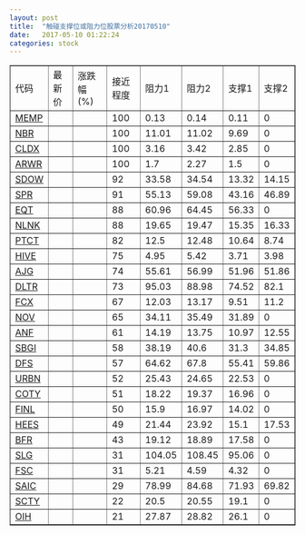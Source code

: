 ```yaml
---
layout: post
title:  "触碰支撑位或阻力位股票分析20170510"
date:   2017-05-10 01:22:24
categories: stock
---
```

<script type="text/javascript">
var stockList = []
stockList.push('gb_memp');
stockList.push('gb_nbr');
stockList.push('gb_cldx');
stockList.push('gb_arwr');
stockList.push('gb_sdow');
stockList.push('gb_spr');
stockList.push('gb_eqt');
stockList.push('gb_nlnk');
stockList.push('gb_ptct');
stockList.push('gb_hive');
stockList.push('gb_ajg');
stockList.push('gb_dltr');
stockList.push('gb_fcx');
stockList.push('gb_nov');
stockList.push('gb_anf');
stockList.push('gb_sbgi');
stockList.push('gb_dfs');
stockList.push('gb_urbn');
stockList.push('gb_coty');
stockList.push('gb_finl');
stockList.push('gb_hees');
stockList.push('gb_bfr');
stockList.push('gb_slg');
stockList.push('gb_fsc');
stockList.push('gb_saic');
stockList.push('gb_scty');
stockList.push('gb_oih');
</script>
<table border="1">
 <tr>
 <td>代码</td>
 <td>最新价</td>
 <td>涨跌幅(%)</td>
 <td>接近程度</td>
 <td>阻力1</td>
 <td>阻力2</td>
 <td>支撑1</td>
 <td>支撑2</td>
</tr>
  <tr id="memp" class="red">
  <td><a href="http://stock.finance.sina.com.cn/usstock/quotes/MEMP.html" target="_blank">MEMP</a></td><td></td><td></td><td>100</td><td>0.13</td><td>0.14</td><td>0.11</td><td>0</td></tr>
  <tr id="nbr" class="green">
  <td><a href="http://stock.finance.sina.com.cn/usstock/quotes/NBR.html" target="_blank">NBR</a></td><td></td><td></td><td>100</td><td>11.01</td><td>11.02</td><td>9.69</td><td>0</td></tr>
  <tr id="cldx" class="red">
  <td><a href="http://stock.finance.sina.com.cn/usstock/quotes/CLDX.html" target="_blank">CLDX</a></td><td></td><td></td><td>100</td><td>3.16</td><td>3.42</td><td>2.85</td><td>0</td></tr>
  <tr id="arwr" class="red">
  <td><a href="http://stock.finance.sina.com.cn/usstock/quotes/ARWR.html" target="_blank">ARWR</a></td><td></td><td></td><td>100</td><td>1.7</td><td>2.27</td><td>1.5</td><td>0</td></tr>
  <tr id="sdow" class="red">
  <td><a href="http://stock.finance.sina.com.cn/usstock/quotes/SDOW.html" target="_blank">SDOW</a></td><td></td><td></td><td>92</td><td>33.58</td><td>34.54</td><td>13.32</td><td>14.15</td></tr>
  <tr id="spr" class="red">
  <td><a href="http://stock.finance.sina.com.cn/usstock/quotes/SPR.html" target="_blank">SPR</a></td><td></td><td></td><td>91</td><td>55.13</td><td>59.08</td><td>43.16</td><td>46.89</td></tr>
  <tr id="eqt" class="green">
  <td><a href="http://stock.finance.sina.com.cn/usstock/quotes/EQT.html" target="_blank">EQT</a></td><td></td><td></td><td>88</td><td>60.96</td><td>64.45</td><td>56.33</td><td>0</td></tr>
  <tr id="nlnk" class="green">
  <td><a href="http://stock.finance.sina.com.cn/usstock/quotes/NLNK.html" target="_blank">NLNK</a></td><td></td><td></td><td>88</td><td>19.65</td><td>19.47</td><td>15.35</td><td>16.33</td></tr>
  <tr id="ptct" class="green">
  <td><a href="http://stock.finance.sina.com.cn/usstock/quotes/PTCT.html" target="_blank">PTCT</a></td><td></td><td></td><td>82</td><td>12.5</td><td>12.48</td><td>10.64</td><td>8.74</td></tr>
  <tr id="hive" class="green">
  <td><a href="http://stock.finance.sina.com.cn/usstock/quotes/HIVE.html" target="_blank">HIVE</a></td><td></td><td></td><td>75</td><td>4.95</td><td>5.42</td><td>3.71</td><td>3.98</td></tr>
  <tr id="ajg" class="red">
  <td><a href="http://stock.finance.sina.com.cn/usstock/quotes/AJG.html" target="_blank">AJG</a></td><td></td><td></td><td>74</td><td>55.61</td><td>56.99</td><td>51.96</td><td>51.86</td></tr>
  <tr id="dltr" class="green">
  <td><a href="http://stock.finance.sina.com.cn/usstock/quotes/DLTR.html" target="_blank">DLTR</a></td><td></td><td></td><td>73</td><td>95.03</td><td>88.98</td><td>74.52</td><td>82.1</td></tr>
  <tr id="fcx" class="red">
  <td><a href="http://stock.finance.sina.com.cn/usstock/quotes/FCX.html" target="_blank">FCX</a></td><td></td><td></td><td>67</td><td>12.03</td><td>13.17</td><td>9.51</td><td>11.2</td></tr>
  <tr id="nov" class="red">
  <td><a href="http://stock.finance.sina.com.cn/usstock/quotes/NOV.html" target="_blank">NOV</a></td><td></td><td></td><td>65</td><td>34.11</td><td>35.49</td><td>31.89</td><td>0</td></tr>
  <tr id="anf" class="green">
  <td><a href="http://stock.finance.sina.com.cn/usstock/quotes/ANF.html" target="_blank">ANF</a></td><td></td><td></td><td>61</td><td>14.19</td><td>13.75</td><td>10.97</td><td>12.55</td></tr>
  <tr id="sbgi" class="green">
  <td><a href="http://stock.finance.sina.com.cn/usstock/quotes/SBGI.html" target="_blank">SBGI</a></td><td></td><td></td><td>58</td><td>38.19</td><td>40.6</td><td>31.3</td><td>34.85</td></tr>
  <tr id="dfs" class="green">
  <td><a href="http://stock.finance.sina.com.cn/usstock/quotes/DFS.html" target="_blank">DFS</a></td><td></td><td></td><td>57</td><td>64.62</td><td>67.8</td><td>55.41</td><td>59.86</td></tr>
  <tr id="urbn" class="green">
  <td><a href="http://stock.finance.sina.com.cn/usstock/quotes/URBN.html" target="_blank">URBN</a></td><td></td><td></td><td>52</td><td>25.43</td><td>24.65</td><td>22.53</td><td>0</td></tr>
  <tr id="coty" class="red">
  <td><a href="http://stock.finance.sina.com.cn/usstock/quotes/COTY.html" target="_blank">COTY</a></td><td></td><td></td><td>51</td><td>18.22</td><td>19.37</td><td>16.96</td><td>0</td></tr>
  <tr id="finl" class="red">
  <td><a href="http://stock.finance.sina.com.cn/usstock/quotes/FINL.html" target="_blank">FINL</a></td><td></td><td></td><td>50</td><td>15.9</td><td>16.97</td><td>14.02</td><td>0</td></tr>
  <tr id="hees" class="red">
  <td><a href="http://stock.finance.sina.com.cn/usstock/quotes/HEES.html" target="_blank">HEES</a></td><td></td><td></td><td>49</td><td>21.44</td><td>23.92</td><td>15.1</td><td>17.53</td></tr>
  <tr id="bfr" class="green">
  <td><a href="http://stock.finance.sina.com.cn/usstock/quotes/BFR.html" target="_blank">BFR</a></td><td></td><td></td><td>43</td><td>19.12</td><td>18.89</td><td>17.58</td><td>0</td></tr>
  <tr id="slg" class="red">
  <td><a href="http://stock.finance.sina.com.cn/usstock/quotes/SLG.html" target="_blank">SLG</a></td><td></td><td></td><td>31</td><td>104.05</td><td>108.45</td><td>95.06</td><td>0</td></tr>
  <tr id="fsc" class="green">
  <td><a href="http://stock.finance.sina.com.cn/usstock/quotes/FSC.html" target="_blank">FSC</a></td><td></td><td></td><td>31</td><td>5.21</td><td>4.59</td><td>4.32</td><td>0</td></tr>
  <tr id="saic" class="green">
  <td><a href="http://stock.finance.sina.com.cn/usstock/quotes/SAIC.html" target="_blank">SAIC</a></td><td></td><td></td><td>29</td><td>78.99</td><td>84.68</td><td>71.93</td><td>69.82</td></tr>
  <tr id="scty" class="red">
  <td><a href="http://stock.finance.sina.com.cn/usstock/quotes/SCTY.html" target="_blank">SCTY</a></td><td></td><td></td><td>22</td><td>20.5</td><td>20.55</td><td>19.1</td><td>0</td></tr>
  <tr id="oih" class="red">
  <td><a href="http://stock.finance.sina.com.cn/usstock/quotes/OIH.html" target="_blank">OIH</a></td><td></td><td></td><td>21</td><td>27.87</td><td>28.82</td><td>26.1</td><td>0</td></tr>
</table>
